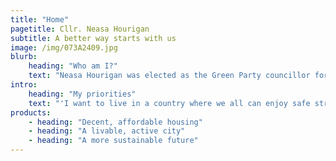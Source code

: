 ```yaml
---
title: "Home"
pagetitle: Cllr. Neasa Hourigan
subtitle: A better way starts with us
image: /img/073A2409.jpg
blurb:
    heading: "Who am I?"
    text: "Neasa Hourigan was elected as the Green Party councillor for Cabra-Glasnevin on 24th May 2019. She is a mother of three and a full time carer for her oldest child. She has a professional background as a specialist in creating sustainable communities and was a university lecturer in environmental development and design. She and her family have lived in Cabra, Dublin 7 for 15 years."
intro:
    heading: "My priorities"
    text: "'I want to live in a country where we all can enjoy safe streets, a decent roof over our heads, peace and equal opportunities. I believe passionately that green principles are a pathway towards a more compassionate, equitable and environmentally responsible society. If you want a better future for you, your family, children and neighbours and aspire to make our communities the best place to live in Dublin then I would love you to consider supporting me in the upcoming general election."
products:
    - heading: "Decent, affordable housing"
    - heading: "A livable, active city"
    - heading: "A more sustainable future"
---
```


